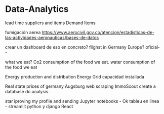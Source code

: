# Data-Analytics


lead time suppliers and items
Demand Items


fumigación aerea
https://www.aerocivil.gov.co/atencion/estadisticas-de-las-actividades-aeronauticas/bases-de-datos

crear un dashboard de eso en concreto? 
flighst in Germany Europe? oficial--


what we eat?
Co2 consumption of the food we eat.
water consumption of the food we eat


Energy production and distribution
Energy Grid capacidad installada

Real state prices of germany Augsburg web scraping ImmoScout create a database do analysis





star iproving my profile and sending 
Jupyter notebooks - Ok
tableu en linea - 
streamlit
python y django
React
